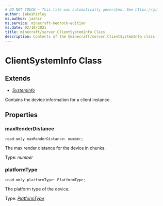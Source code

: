 ```yaml
---
# DO NOT TOUCH — This file was automatically generated. See https://github.com/mojang/minecraftapidocsgenerator to modify descriptions, examples, etc.
author: jakeshirley
ms.author: jashir
ms.service: minecraft-bedrock-edition
ms.date: 02/10/2025
title: minecraft/server.ClientSystemInfo Class
description: Contents of the @minecraft/server.ClientSystemInfo class.
---
```

# ClientSystemInfo Class

## Extends
- [*SystemInfo*](SystemInfo.md)

Contains the device information for a client instance.

## Properties

### **maxRenderDistance**
`read-only maxRenderDistance: number;`

The max render distance for the device in chunks.

Type: *number*

### **platformType**
`read-only platformType: PlatformType;`

The platform type of the device.

Type: [*PlatformType*](PlatformType.md)
